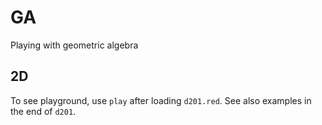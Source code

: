 # GA
Playing with geometric algebra

## 2D
To see playground, use `play` after loading `d201.red`.
See also examples in the end of `d201`.
